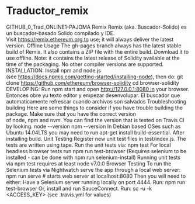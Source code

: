 # Traductor_remix
GITHUB_0_Trad_ONLINE1-PAJOMA
Remix
Remix (aka. Buscador-Solido) es un buscador-basado Solido compilado y IDE.
Visit https://remix.ethereum.org to use; it will always deliver the latest version.
Offline Usage
The gh-pages branch always has the latest stable build of Remix. It also contains a ZIP file with the entire build. Download it to use offline.
Note: it contains the latest release of Solidity available at the time of the packaging. No other compiler versions are supported.
INSTALLATION:
Install npm and node.js (see https://docs.npmjs.com/getting-started/installing-node), then do:
git clone https://github.com/ethereum/browser-solidity
cd browser-solidity
DEVELOPING:
Run npm start and open http://127.0.0.1:8080 in your browser.
Entonces obre yu texto editor y empezar desenvolupar. El buscador que automaticamente refrescar cuando archivos son salvados
Troubleshooting building
Here are some things to consider if you have trouble building the package.
Make sure that you have the correct version of node, npm and nvm. You can find the version that is tested on Travis CI by looking.
node --version
npm --version
In Debian based OSes such as Ubuntu 14.04LTS you may need to run apt-get install build-essential. After installing build.
Unit Testing
Register new unit test files in test/index.js. The tests are written using tape.
Run the unit tests via: npm test
For local headless browser tests run npm run test-browser (Requires selenium to be installed - can be done with npm run selenium-install)
Running unit tests via npm test requires at least node v7.0.0
Browser Testing
To run the Selenium tests via Nightwatch serve the app through a local web server:
npm run serve # starts web server at localhost:8080
Then you will need to either:
Have a Selenium server running locally on port 4444.
Run: npm run test-browser
Or, install and run SauceConnect.
Run: sc -u <USERNAME> -k <ACCESS_KEY> (see .travis.yml for values)
